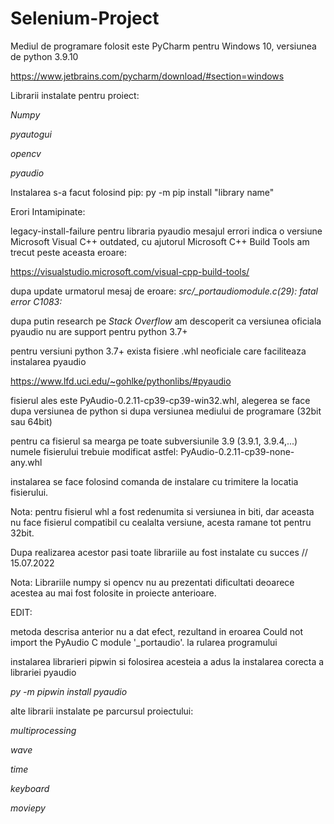 # Selenium-Project

Mediul de programare folosit este PyCharm pentru Windows 10, versiunea de python 3.9.10

https://www.jetbrains.com/pycharm/download/#section=windows

Librarii instalate pentru proiect:

*Numpy* 

*pyautogui*

*opencv*

*pyaudio*

Instalarea s-a facut folosind pip: py -m pip install "library name"

Erori Intamipinate:

legacy-install-failure pentru libraria pyaudio
  mesajul errori indica o versiune Microsoft Visual C++ outdated, cu ajutorul Microsoft C++ Build Tools am trecut peste aceasta eroare:

  https://visualstudio.microsoft.com/visual-cpp-build-tools/

  dupa update urmatorul mesaj de eroare: *src/_portaudiomodule.c(29): fatal error C1083:*
  
  dupa putin research pe *Stack Overflow* am descoperit ca versiunea oficiala pyaudio nu are support pentru python 3.7+
  
  pentru versiuni python 3.7+ exista fisiere .whl neoficiale care faciliteaza instalarea pyaudio
  
  https://www.lfd.uci.edu/~gohlke/pythonlibs/#pyaudio
  
  fisierul ales este PyAudio-0.2.11-cp39-cp39-win32.whl, alegerea se face dupa versiunea de python si dupa versiunea mediului de programare (32bit sau 64bit)
  
  pentru ca fisierul sa mearga pe toate subversiunile 3.9 (3.9.1, 3.9.4,...) numele fisierului trebuie modificat astfel: PyAudio-0.2.11-cp39-none-any.whl
  
  instalarea se face folosind comanda de instalare cu trimitere la locatia fisierului.
  
  Nota: pentru fisierul whl a fost redenumita si versiunea in biti, dar aceasta nu face fisierul compatibil cu cealalta versiune, acesta ramane tot pentru 32bit.
  
Dupa realizarea acestor pasi toate librariile au fost instalate cu succes // 15.07.2022

Nota: Librariile numpy si opencv nu au prezentati dificultati deoarece acestea au mai fost folosite in proiecte anterioare.


EDIT:

metoda descrisa anterior nu a dat efect, rezultand in eroarea Could not import the PyAudio C module '_portaudio'. la rularea programului

instalarea librarieri pipwin si folosirea acesteia a adus la instalarea corecta a librariei pyaudio

*py -m pipwin install pyaudio*

alte librarii instalate pe parcursul proiectului:

*multiprocessing*

*wave*

*time*

*keyboard*

*moviepy*
